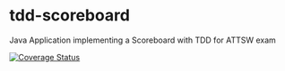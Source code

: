 # tdd-scoreboard
Java Application implementing a Scoreboard with TDD for ATTSW exam

[![Coverage Status](https://coveralls.io/repos/github/ciodar/tdd-scoreboard/badge.svg)](https://coveralls.io/github/ciodar/tdd-scoreboard)